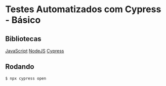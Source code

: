 # Testes Automatizados com Cypress - Básico



## Bibliotecas 

[JavaScript]() 
[NodeJS]()
[Cypress]()



## Rodando 

```bash
$ npx cypress open

```